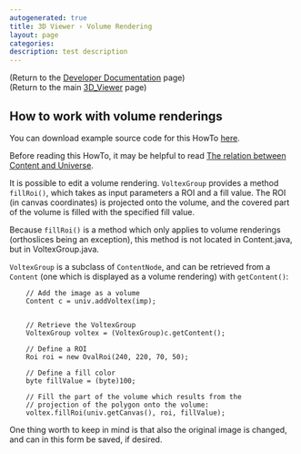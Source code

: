 ```yaml
---
autogenerated: true
title: 3D Viewer › Volume Rendering
layout: page
categories: 
description: test description
---
```


(Return to the [Developer Documentation](/plugins/3d-viewer/developer-documentation) page)  
(Return to the main [3D\_Viewer](/plugins/3d-viewer) page)

How to work with volume renderings
----------------------------------

You can download example source code for this HowTo [here](/plugins/3d-viewer/example-code).

Before reading this HowTo, it may be helpful to read [The relation between Content and Universe](/plugins/3d-viewer/content-structure).

It is possible to edit a volume rendering. `VoltexGroup` provides a method `fillRoi()`, which takes as input parameters a ROI and a fill value. The ROI (in canvas coordinates) is projected onto the volume, and the covered part of the volume is filled with the specified fill value.

Because `fillRoi()` is a method which only applies to volume renderings (orthoslices being an exception), this method is not located in Content.java, but in VoltexGroup.java.

`VoltexGroup` is a subclass of `ContentNode`, and can be retrieved from a `Content` (one which is displayed as a volume rendering) with `getContent()`:

        // Add the image as a volume
        Content c = univ.addVoltex(imp);


        // Retrieve the VoltexGroup
        VoltexGroup voltex = (VoltexGroup)c.getContent();

        // Define a ROI
        Roi roi = new OvalRoi(240, 220, 70, 50);

        // Define a fill color
        byte fillValue = (byte)100;

        // Fill the part of the volume which results from the
        // projection of the polygon onto the volume:
        voltex.fillRoi(univ.getCanvas(), roi, fillValue);

One thing worth to keep in mind is that also the original image is changed, and can in this form be saved, if desired.
